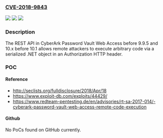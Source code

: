 ### [CVE-2018-9843](https://cve.mitre.org/cgi-bin/cvename.cgi?name=CVE-2018-9843)
![](https://img.shields.io/static/v1?label=Product&message=n%2Fa&color=blue)
![](https://img.shields.io/static/v1?label=Version&message=n%2Fa&color=blue)
![](https://img.shields.io/static/v1?label=Vulnerability&message=n%2Fa&color=brighgreen)

### Description

The REST API in CyberArk Password Vault Web Access before 9.9.5 and 10.x before 10.1 allows remote attackers to execute arbitrary code via a serialized .NET object in an Authorization HTTP header.

### POC

#### Reference
- http://seclists.org/fulldisclosure/2018/Apr/18
- https://www.exploit-db.com/exploits/44429/
- https://www.redteam-pentesting.de/en/advisories/rt-sa-2017-014/-cyberark-password-vault-web-access-remote-code-execution

#### Github
No PoCs found on GitHub currently.

